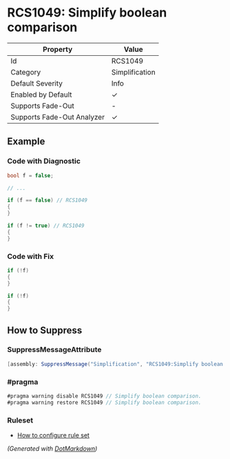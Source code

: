 # RCS1049: Simplify boolean comparison

| Property                    | Value          |
| --------------------------- | -------------- |
| Id                          | RCS1049        |
| Category                    | Simplification |
| Default Severity            | Info           |
| Enabled by Default          | &#x2713;       |
| Supports Fade\-Out          | \-             |
| Supports Fade\-Out Analyzer | &#x2713;       |

## Example

### Code with Diagnostic

```csharp
bool f = false;

// ...

if (f == false) // RCS1049
{
}

if (f != true) // RCS1049
{
}
```

### Code with Fix

```csharp
if (!f)
{
}

if (!f)
{
}
```

## How to Suppress

### SuppressMessageAttribute

```csharp
[assembly: SuppressMessage("Simplification", "RCS1049:Simplify boolean comparison.", Justification = "<Pending>")]
```

### \#pragma

```csharp
#pragma warning disable RCS1049 // Simplify boolean comparison.
#pragma warning restore RCS1049 // Simplify boolean comparison.
```

### Ruleset

* [How to configure rule set](../HowToConfigureAnalyzers.md)

*\(Generated with [DotMarkdown](http://github.com/JosefPihrt/DotMarkdown)\)*